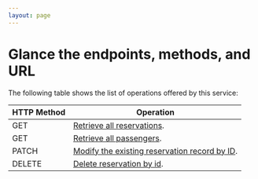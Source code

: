 ```yaml
---
layout: page
---
```


# Glance the endpoints, methods, and URL

The following table shows the list of operations offered by this service:


| HTTP Method | Operation  | 
|---|---|
| GET  | [Retrieve all reservations](reference/reservations-get-all-reservations.md). |
| GET  | [Retrieve all passengers](reference/passengers-get-all-passengers.md). |
| PATCH  | [Modify the existing reservation record by ID](reference/reservations-update-by-id.md). |
| DELETE  | [Delete reservation by id](reference/reservation-delete-reservation-by-id). | 


